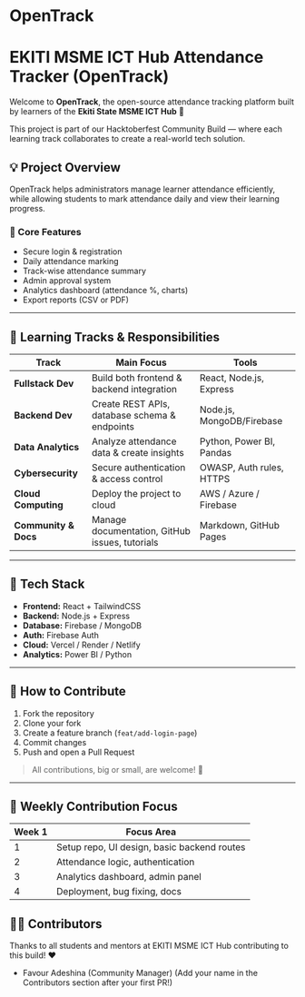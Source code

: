 # OpenTrack
# EKITI MSME ICT Hub Attendance Tracker (OpenTrack)

Welcome to **OpenTrack**, the open-source attendance tracking platform built by learners of the **Ekiti State MSME ICT Hub** 🚀

This project is part of our Hacktoberfest Community Build — where each learning track collaborates to create a real-world tech solution.


## 💡 Project Overview
OpenTrack helps administrators manage learner attendance efficiently, while allowing students to mark attendance daily and view their learning progress.

### 🎯 Core Features
- Secure login & registration
- Daily attendance marking
- Track-wise attendance summary
- Admin approval system
- Analytics dashboard (attendance %, charts)
- Export reports (CSV or PDF)

---

## 🧠 Learning Tracks & Responsibilities

| Track | Main Focus | Tools |
|--------|-------------|--------|
| **Fullstack Dev** | Build both frontend & backend integration | React, Node.js, Express |
| **Backend Dev** | Create REST APIs, database schema & endpoints | Node.js, MongoDB/Firebase |
| **Data Analytics** | Analyze attendance data & create insights | Python, Power BI, Pandas |
| **Cybersecurity** | Secure authentication & access control | OWASP, Auth rules, HTTPS |
| **Cloud Computing** | Deploy the project to cloud | AWS / Azure / Firebase |
| **Community & Docs** | Manage documentation, GitHub issues, tutorials | Markdown, GitHub Pages |

---

## 🧰 Tech Stack
- **Frontend:** React + TailwindCSS  
- **Backend:** Node.js + Express  
- **Database:** Firebase / MongoDB  
- **Auth:** Firebase Auth  
- **Cloud:** Vercel / Render / Netlify  
- **Analytics:** Power BI / Python  

---

## 🚀 How to Contribute
1. Fork the repository  
2. Clone your fork  
3. Create a feature branch (`feat/add-login-page`)  
4. Commit changes  
5. Push and open a Pull Request  

> All contributions, big or small, are welcome! 🙌

---

## 📅 Weekly Contribution Focus
| Week 1| Focus Area |
|------|-------------|
| 1 | Setup repo, UI design, basic backend routes |
| 2 | Attendance logic, authentication |
| 3 | Analytics dashboard, admin panel |
| 4 | Deployment, bug fixing, docs |



## 🧑‍💻 Contributors
Thanks to all students and mentors at EKITI MSME ICT Hub contributing to this build! ❤️  
- Favour Adeshina (Community Manager)
(Add your name in the Contributors section after your first PR!)
